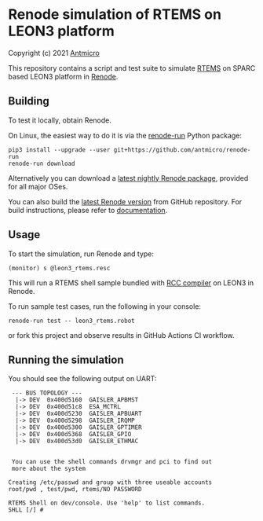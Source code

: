 # Renode simulation of RTEMS on LEON3 platform

Copyright (c) 2021 [Antmicro](https://www.antmicro.com/)

This repository contains a script and test suite to simulate [RTEMS](https://github.com/RTEMS/rtems) on SPARC based LEON3 platform in [Renode](https://renode.io).

## Building

To test it locally, obtain Renode.

On Linux, the easiest way to do it is via the [renode-run](https://github.com/antmicro/renode-run) Python package:

```
pip3 install --upgrade --user git+https://github.com/antmicro/renode-run
renode-run download
```

Alternatively you can download a [latest nightly Renode package](https://builds.renode.io/), provided for all major OSes.

You can also build the [latest Renode version](https://github.com/renode/renode/tree/master) from GitHub repository.
For build instructions, please refer to [documentation](https://renode.readthedocs.io/en/latest/advanced/building_from_sources.html).

## Usage

To start the simulation, run Renode and type:

```
(monitor) s @leon3_rtems.resc
```

This will run a RTEMS shell sample bundled with [RCC compiler](https://www.gaisler.com/index.php/products/operating-systems/rtems) on LEON3 in Renode.

To run sample test cases, run the following in your console:

```
renode-run test -- leon3_rtems.robot
```

or fork this project and observe results in GitHub Actions CI workflow.

## Running the simulation

You should see the following output on UART:

```
 --- BUS TOPOLOGY ---
  |-> DEV  0x400d5160  GAISLER_APBMST
  |-> DEV  0x400d51c8  ESA_MCTRL
  |-> DEV  0x400d5230  GAISLER_APBUART
  |-> DEV  0x400d5298  GAISLER_IRQMP
  |-> DEV  0x400d5300  GAISLER_GPTIMER
  |-> DEV  0x400d5368  GAISLER_GPIO
  |-> DEV  0x400d53d0  GAISLER_ETHMAC


 You can use the shell commands drvmgr and pci to find out
 more about the system

Creating /etc/passwd and group with three useable accounts
root/pwd , test/pwd, rtems/NO PASSWORD

RTEMS Shell on dev/console. Use 'help' to list commands.
SHLL [/] # 
```
